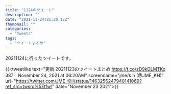 ```yaml
---
title: "1124のツイート"
description: ""
date: "2021-11-24T21:20:12Z"
thumbnail: ""
categories:
  - "Tweets"
tags:
  - "ツイートまとめ"
---
```

20211124に行ったツイートです。
<!--more-->
{{<tweetlike text=\"更新 20211123のツイートまとめ https://t.co/zD9kDLMTKo 387　November 24, 2021 at 06:20AM\" screenname=\"jme/k.h (@JME_KH)\" url=\"https://twitter.com/JME_KH/status/1463256247940141069?ref_src=twsrc%5Etfw\" date=\"November 23 2021\">}}

